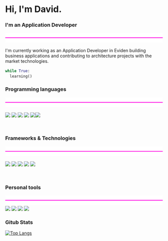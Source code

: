 # Hi, I'm David. 

### I'm an Application Developer

<img width="100%" height="30" src="img/purple-line.png">

I'm currently working as an Application Developer in Eviden building business applications and contributing to architecture projects with the market technologies. 

```python
while True:
  learning()
```

### Programming languages
<img width="100%" height="30" src="img/purple-line.png">

 <img width="40" src="https://cdn.jsdelivr.net/gh/devicons/devicon/icons/typescript/typescript-original.svg" /> <img width="40" src="https://cdn.jsdelivr.net/gh/devicons/devicon/icons/javascript/javascript-original.svg" />
<img width="40" src="https://cdn.jsdelivr.net/gh/devicons/devicon/icons/html5/html5-original.svg" />
 <img width="40" src="https://cdn.jsdelivr.net/gh/devicons/devicon/icons/css3/css3-original.svg" />
 <img width="50" src="https://cdn.jsdelivr.net/gh/devicons/devicon/icons/java/java-original.svg" /><img width="45" src="https://cdn.jsdelivr.net/gh/devicons/devicon/icons/python/python-original.svg" />


<br>

### Frameworks & Technologies
<img width="100%" height="30" src="img/purple-line.png">

 <img width="40" src="https://cdn.jsdelivr.net/gh/devicons/devicon/icons/angularjs/angularjs-original.svg" />  <img width="40" src="https://cdn.jsdelivr.net/gh/devicons/devicon/icons/spring/spring-original.svg" />
 <img width="40" src="https://cdn.jsdelivr.net/gh/devicons/devicon/icons/tailwindcss/tailwindcss-plain.svg" />
 <img width="40" src="https://cdn.jsdelivr.net/gh/devicons/devicon/icons/docker/docker-plain-wordmark.svg" />
 <img width="40" src="https://cdn.jsdelivr.net/gh/devicons/devicon/icons/kubernetes/kubernetes-plain.svg" />


<br>

### Personal tools

<img width="100%" height="30" src="img/purple-line.png">


<img width="40" src="https://cdn.jsdelivr.net/gh/devicons/devicon/icons/vscode/vscode-original.svg" />
<img width="40" src="https://cdn.jsdelivr.net/gh/devicons/devicon/icons/git/git-original.svg" />
<img width="40" src="https://cdn.jsdelivr.net/gh/devicons/devicon/icons/jetbrains/jetbrains-original.svg" />
<img width="40" src="https://cdn.jsdelivr.net/gh/devicons/devicon/icons/vim/vim-original.svg" /> 

<br>

### Gitub Stats 

[![Top Langs](https://github-readme-stats.vercel.app/api/top-langs/?username=netvid&layout=compact&theme=dracula&hide_title=true&card_width=800&border_radius=10)](https://github.com/anuraghazra/github-readme-stats)